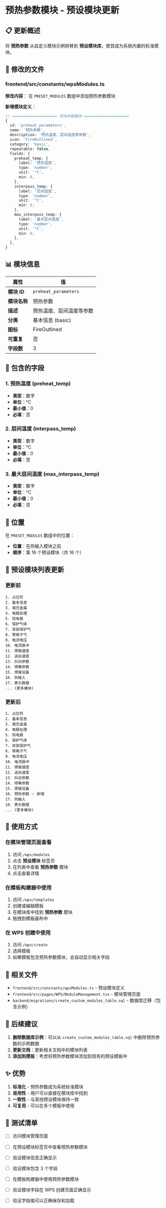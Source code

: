 # 预热参数模块 - 预设模块更新

## 📋 更新概述

将 **预热参数** 从自定义模块示例转移到 **预设模块库**，使其成为系统内置的标准模块。

## 🔧 修改的文件

### frontend/src/constants/wpsModules.ts

**修改内容**：
在 `PRESET_MODULES` 数组中添加预热参数模块

**新增模块定义**：
```typescript
// ==================== 预热参数模块 ====================
{
  id: 'preheat_parameters',
  name: '预热参数',
  description: '预热温度、层间温度等参数',
  icon: 'FireOutlined',
  category: 'basic',
  repeatable: false,
  fields: {
    preheat_temp: {
      label: '预热温度',
      type: 'number',
      unit: '°C',
      min: 0,
    },
    interpass_temp: {
      label: '层间温度',
      type: 'number',
      unit: '°C',
      min: 0,
    },
    max_interpass_temp: {
      label: '最大层间温度',
      type: 'number',
      unit: '°C',
      min: 0,
    },
  },
}
```

## 📊 模块信息

| 属性 | 值 |
|------|-----|
| **模块 ID** | `preheat_parameters` |
| **模块名称** | 预热参数 |
| **描述** | 预热温度、层间温度等参数 |
| **分类** | 基本信息 (basic) |
| **图标** | FireOutlined |
| **可重复** | 否 |
| **字段数** | 3 |

## 🎯 包含的字段

### 1. 预热温度 (preheat_temp)
- **类型**：数字
- **单位**：°C
- **最小值**：0
- **必填**：否

### 2. 层间温度 (interpass_temp)
- **类型**：数字
- **单位**：°C
- **最小值**：0
- **必填**：否

### 3. 最大层间温度 (max_interpass_temp)
- **类型**：数字
- **单位**：°C
- **最小值**：0
- **必填**：否

## 📍 位置

在 `PRESET_MODULES` 数组中的位置：
- **位置**：在热输入模块之前
- **顺序**：第 16 个预设模块（共 16 个）

## 🎨 预设模块列表更新

### 更新前
```
1. 占位符
2. 基本信息
3. 填充金属
4. 电极处理
5. 钨电极
6. 保护气体
7. 背部保护气
8. 等离子气
9. 电流电压
10. 电流脉冲
11. 焊接速度
12. 送丝速度
13. 抖动参数
14. 喷嘴参数
15. 焊接设备
16. 热输入
17. 表头数据
... (更多模块)
```

### 更新后
```
1. 占位符
2. 基本信息
3. 填充金属
4. 电极处理
5. 钨电极
6. 保护气体
7. 背部保护气
8. 等离子气
9. 电流电压
10. 电流脉冲
11. 焊接速度
12. 送丝速度
13. 抖动参数
14. 喷嘴参数
15. 焊接设备
16. 预热参数 ✨ 新增
17. 热输入
18. 表头数据
... (更多模块)
```

## 🚀 使用方式

### 在模块管理页面查看
1. 访问 `/wps/modules`
2. 点击 **预设模块** 标签页
3. 在列表中查看 **预热参数** 模块
4. 点击查看详情

### 在模板构建器中使用
1. 访问 `/wps/templates`
2. 创建或编辑模板
3. 在模块库中找到 **预热参数** 模块
4. 拖拽到模板画布中

### 在 WPS 创建中使用
1. 访问 `/wps/create`
2. 选择模板
3. 如果模板包含预热参数模块，会自动显示相关字段

## 📝 相关文件

- `frontend/src/constants/wpsModules.ts` - 预设模块定义
- `frontend/src/pages/WPS/ModuleManagement.tsx` - 模块管理页面
- `backend/migrations/create_custom_modules_table.sql` - 数据库迁移（包含示例）

## 🔄 后续建议

1. **删除数据库示例**：可以从 `create_custom_modules_table.sql` 中删除预热参数的示例数据
2. **更新文档**：更新相关文档中的模块列表
3. **添加到模板**：考虑将预热参数模块添加到现有的预设模板中

## ✨ 优势

1. **标准化** - 预热参数成为系统标准模块
2. **易用性** - 用户可以直接在模块库中找到
3. **一致性** - 与其他预设模块保持一致
4. **可复用** - 可以在多个模板中使用

## 🧪 测试清单

- [ ] 访问模块管理页面
- [ ] 在预设模块标签页中查看预热参数模块
- [ ] 验证模块信息正确显示
- [ ] 验证模块包含 3 个字段
- [ ] 在模板构建器中使用预热参数模块
- [ ] 验证模块字段在 WPS 创建页面正确显示
- [ ] 验证字段值可以正确保存和加载

